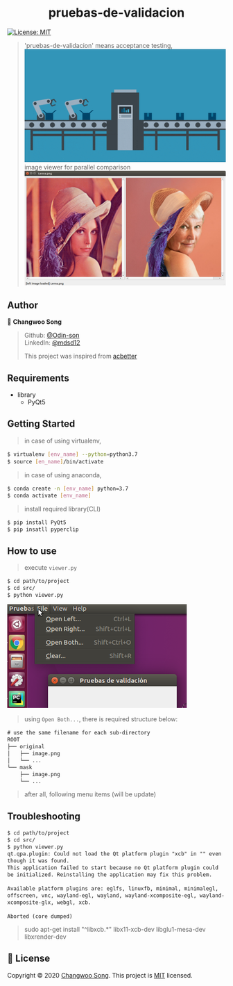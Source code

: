 <h1 align="center">pruebas-de-validacion</h1>
<p>
  <a href="https://github.com/Odin-son/pruebas-de-validacion/blob/main/LICENSE" target="_blank">
    <img alt="License: MIT" src="https://img.shields.io/badge/License-MIT-yellow.svg" />
  </a>
</p>

> 'pruebas-de-validacion' means acceptance testing,<br>
> ![test](etc/test.gif) <br>
> image viewer for parallel comparison
> ![demo](etc/demo.png) <br>

## Author

👤 **Changwoo Song**

> Github: [@Odin-son](https://github.com/Odin-son) <br>
> LinkedIn: [@mdsd12](https://linkedin.com/in/mdsd12) <br>
> 
> This project was inspired from [acbetter](https://gist.github.com/acbetter/e7d0c600fdc0865f4b0ee05a17b858f2)
## Requirements
* library
    * PyQt5

## Getting Started
> in case of using virtualenv,
```bash
$ virtualenv [env_name] --python=python3.7
$ source [en_name]/bin/activate
```
> in case of using anaconda,
```bash
$ conda create -n [env_name] python=3.7
$ conda activate [env_name]
```
> install required library(CLI)
```
$ pip install PyQt5
$ pip insatll pyperclip 
```

## How to use
> execute `viewer.py`
```
$ cd path/to/project
$ cd src/
$ python viewer.py
```
![test](etc/demo1.png)
>
> using `Open Both...`, there is required structure below:
```
# use the same filename for each sub-directory
ROOT
├── original
│   ├── image.png
│   └── ...
└── mask
    ├── image.png
    └── ...
```
> after all, following menu items (will be update)

## Troubleshooting
```
$ cd path/to/project
$ cd src/
$ python viewer.py 
qt.qpa.plugin: Could not load the Qt platform plugin "xcb" in "" even though it was found.
This application failed to start because no Qt platform plugin could be initialized. Reinstalling the application may fix this problem.

Available platform plugins are: eglfs, linuxfb, minimal, minimalegl, offscreen, vnc, wayland-egl, wayland, wayland-xcomposite-egl, wayland-xcomposite-glx, webgl, xcb.

Aborted (core dumped)
```
> sudo apt-get install "^libxcb.*" libx11-xcb-dev libglu1-mesa-dev libxrender-dev

## 📝 License
Copyright © 2020 [Changwoo Song](https://github.com/Odin-son).
This project is [MIT](https://github.com/Odin-son/pruebas-de-validacion/blob/main/LICENSE) licensed.

